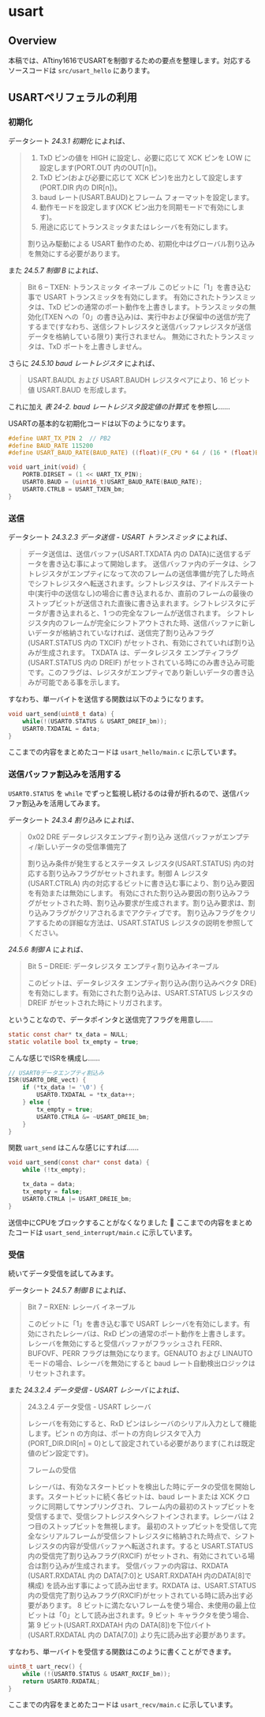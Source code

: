 # usart

## Overview

本稿では、ATtiny1616でUSARTを制御するための要点を整理します。対応するソースコードは `src/usart_hello` にあります。

## USARTペリフェラルの利用

### 初期化

データシート _24.3.1 初期化_ によれば、

> 1. TxD ピンの値を HIGH に設定し、必要に応じて XCK ピンを LOW に設定します(PORT.OUT 内のOUT[n])。
> 2. TxD ピン(および必要に応じて XCK ピン)を出力として設定します(PORT.DIR 内の DIR[n])。
> 3. baud レート(USART.BAUD)とフレーム フォーマットを設定します。
> 4. 動作モードを設定します(XCK ピン出力を同期モードで有効にします)。
> 5. 用途に応じてトランスミッタまたはレシーバを有効にします。
>
> 割り込み駆動による USART 動作のため、初期化中はグローバル割り込みを無効にする必要があります。

また _24.5.7 制御 B_ によれば、

> Bit 6 – TXEN: トランスミッタ イネーブル
> このビットに「1」を書き込む事で USART トランスミッタを有効にします。
> 有効にされたトランスミッタは、TxD ピンの通常のポート動作を上書きします。トランスミッタの無効化(TXEN への「0」の書き込み)は、実行中および保留中の送信が完了するまで(すなわち、送信シフトレジスタと送信バッファレジスタが送信データを格納している限り) 実行されません。
> 無効にされたトランスミッタは、TxD ポートを上書きしません。

さらに _24.5.10 baud レートレジスタ_ によれば、

> USART.BAUDL および USART.BAUDH レジスタペアにより、16 ビット値 USART.BAUD を形成します。

これに加え _表 24-2. baud レートレジスタ設定値の計算式_ を参照し……

USARTの基本的な初期化コードは以下のようになります。

```c
#define UART_TX_PIN 2  // PB2
#define BAUD_RATE 115200
#define USART_BAUD_RATE(BAUD_RATE) ((float)(F_CPU * 64 / (16 * (float)BAUD_RATE)) + 0.5)

void uart_init(void) {
    PORTB.DIRSET = (1 << UART_TX_PIN);
    USART0.BAUD = (uint16_t)USART_BAUD_RATE(BAUD_RATE);
    USART0.CTRLB = USART_TXEN_bm;
}
```

### 送信

データシート _24.3.2.3 データ送信 - USART トランスミッタ_ によれば、

> データ送信は、送信バッファ(USART.TXDATA 内の DATA)に送信するデータを書き込む事によって開始します。
> 送信バッファ内のデータは、シフトレジスタがエンプティになって次のフレームの送信準備が完了した時点でシフトレジスタへ転送されます。シフトレジスタは、アイドルステート中(実行中の送信なし)の場合に書き込まれるか、直前のフレームの最後のストップビットが送信された直後に書き込まれます。シフトレジスタにデータが書き込まれると、1 つの完全なフレームが送信されます。
> シフトレジスタ内のフレームが完全にシフトアウトされた時、送信バッファに新しいデータが格納されていなければ、送信完了割り込みフラグ(USART.STATUS 内の TXCIF) がセットされ、有効にされていれば割り込みが生成されます。
> TXDATA は、データレジスタ エンプティフラグ(USART.STATUS 内の DREIF) がセットされている時にのみ書き込み可能です。このフラグは、レジスタがエンプティであり新しいデータの書き込みが可能である事を示します。

すなわち、単一バイトを送信する関数は以下のようになります。

```c
void uart_send(uint8_t data) {
    while(!(USART0.STATUS & USART_DREIF_bm));
    USART0.TXDATAL = data;
}
```

ここまでの内容をまとめたコードは `usart_hello/main.c` に示しています。

### 送信バッファ割込みを活用する

`USART0.STATUS` を `while` でずっと監視し続けるのは骨が折れるので、送信バッファ割込みを活用してみます。

データシート _24.3.4 割り込み_ によれば、

> 0x02 DRE データレジスタエンプティ割り込み 送信バッファがエンプティ/新しいデータの受信準備完了
>
> 割り込み条件が発生するとステータス レジスタ(USART.STATUS) 内の対応する割り込みフラグがセットされます。制御 A レジスタ(USART.CTRLA) 内の対応するビットに書き込む事により、割り込み要因を有効または無効にします。
> 有効にされた割り込み要因の割り込みフラグがセットされた時、割り込み要求が生成されます。割り込み要求は、割り込みフラグがクリアされるまでアクティブです。
> 割り込みフラグをクリアするための詳細な方法は、USART.STATUS レジスタの説明を参照してください。

_24.5.6 制御 A_ によれば、

> Bit 5 – DREIE: データレジスタ エンプティ割り込みイネーブル
>
> このビットは、データレジスタ エンプティ割り込み(割り込みベクタ DRE)を有効にします。有効にされた割り込みは、USART.STATUS レジスタの DREIF がセットされた時にトリガされます。

ということなので、データポインタと送信完了フラグを用意し……

```c
static const char* tx_data = NULL;
static volatile bool tx_empty = true;
```

こんな感じでISRを構成し……

```c
// USART0データエンプティ割込み
ISR(USART0_DRE_vect) {
    if (*tx_data != '\0') {
        USART0.TXDATAL = *tx_data++;
    } else {
        tx_empty = true;
        USART0.CTRLA &= ~USART_DREIE_bm;
    }
}
```

関数 `uart_send` はこんな感じにすれば……

```c
void uart_send(const char* const data) {
    while (!tx_empty);

    tx_data = data;
    tx_empty = false;
    USART0.CTRLA |= USART_DREIE_bm;
}
```

送信中にCPUをブロックすることがなくなりました 🎉
ここまでの内容をまとめたコードは `usart_send_interrupt/main.c` に示しています。

### 受信

続いてデータ受信を試してみます。

データシート _24.5.7 制御 B_ によれば、

> Bit 7 – RXEN: レシーバ イネーブル
>
> このビットに「1」を書き込む事で USART レシーバを有効にします。有効にされたレシーバは、RxD ピンの通常のポート動作を上書きします。
> レシーバを無効にすると受信バッファがフラッシュされ FERR、BUFOVF、PERR フラグは無効になります。GENAUTO および LINAUTO モードの場合、レシーバを無効にすると baud レート自動検出ロジックはリセットされます。

また _24.3.2.4 データ受信 - USART レシーバ_ によれば、

> 24.3.2.4 データ受信 - USART レシーバ
>
> レシーバを有効にすると、RxD ピンはレシーバのシリアル入力として機能します。ピン n の方向は、ポートの方向レジスタで入力(PORT_DIR.DIR[n] = 0)として設定されている必要があります(これは既定値のピン設定です)。
>
> フレームの受信
>
> レシーバは、有効なスタートビットを検出した時にデータの受信を開始します。スタートビットに続く各ビットは、baud レートまたは XCK クロックに同期してサンプリングされ、フレーム内の最初のストップビットを受信するまで、受信シフトレジスタへシフトインされます。レシーバは 2 つ目のストップビットを無視します。
> 最初のストップビットを受信して完全なシリアルフレームが受信シフトレジスタに格納された時点で、シフトレジスタの内容が受信バッファへ転送されます。すると USART.STATUS内の受信完了割り込みフラグ(RXCIF) がセットされ、有効にされている場合は割り込みが生成されます。
> 受信バッファの内容は、RXDATA (USART.RXDATAL 内の DATA[7:0]と USART.RXDATAH 内のDATA[8]で構成) を読み出す事によって読み出せます。RXDATA は、USART.STATUS 内の受信完了割り込みフラグ(RXCIF)がセットされている時に読み出す必要があります。
> 8 ビットに満たないフレームを使う場合、未使用の最上位ビットは「0」として読み出されます。9 ビット キャラクタを使う場合、第 9 ビット(USART.RXDATAH 内の DATA[8])を下位バイト(USART.RXDATAL 内の DATA[7.0]) より先に読み出す必要があります。

すなわち、単一バイトを受信する関数はこのように書くことができます。

```c
uint8_t uart_recv() {
    while (!(USART0.STATUS & USART_RXCIF_bm));
    return USART0.RXDATAL;
}
```

ここまでの内容をまとめたコードは `usart_recv/main.c` に示しています。
